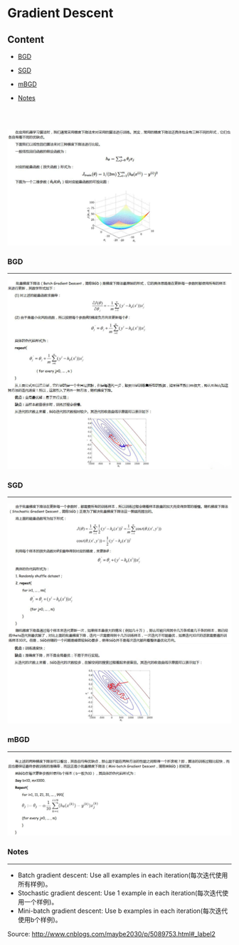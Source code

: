 Gradient Descent
=========================================================================

## Content
* [BGD](#bgd)

* [SGD](#sgd)

* [mBGD](#mbgd)

* [Notes](#notes)

 <br /> <br />

![images](../images/GradientDescent/abstract.jpg)

### BGD
---------------------------------------------------------------------------
![images](../images/GradientDescent/bgd.jpg)


### SGD
----------------------------------------------------------------------------
![images](../images/GradientDescent/sgd-01.jpg)
![images](../images/GradientDescent/sgd-02.jpg)


### mBGD
----------------------------------------------------------------------------
![images](../images/GradientDescent/mbgd.jpg)


### Notes
----------------------------------------------------------------------------
* Batch gradient descent: Use all examples in each iteration(每次迭代使用所有样例)。
* Stochastic gradient descent: Use 1 example in each iteration(每次迭代使用一个样例)。
* Mini-batch gradient descent: Use b examples in each iteration(每次迭代使用b个样例)。

Source: http://www.cnblogs.com/maybe2030/p/5089753.html#_label2
